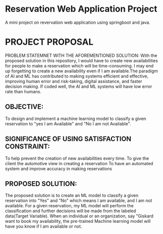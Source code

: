 # Reservation Web Application Project
A mini project on revervation web application using springboot and java.

# PROJECT PROPOSAL
PROBLEM STATEMNET WITH THE AFOREMENTIONED SOLUTION:
With the proposed solution in this repository, I would have to create new availabilities for people to make a reservation which will be time-consuming. 
I may end up forgetting to create a new availability even if I am available.The paradigm of AI and ML has contributed to making systems efficient and effective, improving human error and risk-taking, digital assistance, and faster decision making. If coded well, the AI and ML systems will have low error rate than humans.

## OBJECTIVE:
To design and implement a machine learning model to classify a given reservation to "yes I am Available" and "No I am not Available".

## SIGNIFICANCE OF USING SATISFACTION CONSTRAINT:
To help prevent the creation of new availabilities every time.
To give the client the automotive view in creating a reservation
To have an automated system and improve accuracy in making reservations

## PROPOSED SOLUTION:
The proposed solution is to create an ML model to classify a given reservation into "Yes"  and "No" which means I am available, and I am not available. For a given reservation, my ML model will perform the classification and further decisions will be made from the labeled data(Target Variable).
When an individual or an organization, say "Giskard want to book my availability, the pre-trained Machine learning model will have you know if I am available or not.
